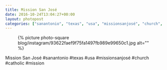 ```yaml
---
title: Mission San José
date: 2016-10-24T13:04:27+00:00
layout: photopost
categories: ["sanantonio", "texas", "usa", "missionsanjosé", "church", "catholic", "mission", "photos", "instagram"]
---
```


<figure class="photo photo--square">
  {% picture photo-square blog/instagram/93622faef9f75fa1497fb989e99650c1.jpg alt="" %}
</figure>

Mission San José
#sanantonio #texas #usa #missionsanjosé #church #catholic #mission
